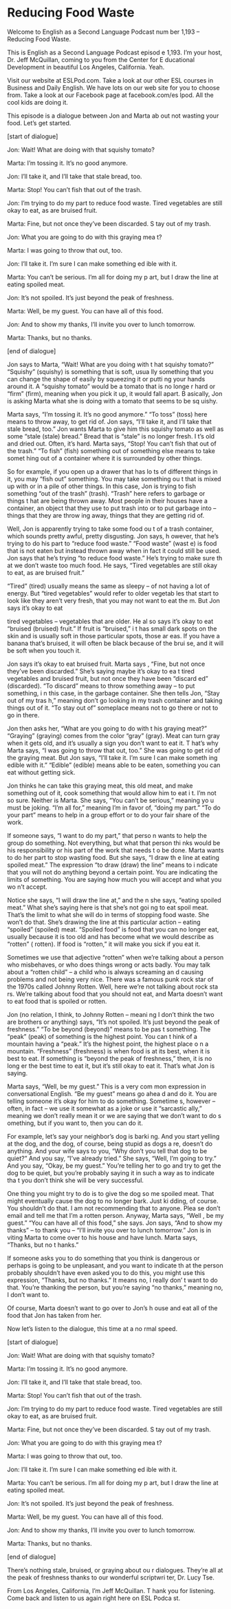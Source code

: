 # Reducing Food Waste

Welcome to English as a Second Language Podcast num ber 1,193 – Reducing Food Waste. 

This is English as a Second Language Podcast episod e 1,193. I’m your host, Dr. Jeff McQuillan, coming to you from the Center for E ducational Development in beautiful Los Angeles, California. Yeah.  

Visit our website at ESLPod.com. Take a look at our  other ESL courses in Business and Daily English. We have lots on our web site for you to choose from. Take a look at our Facebook page at facebook.com/es lpod. All the cool kids are doing it.  

This episode is a dialogue between Jon and Marta ab out not wasting your food. Let’s get started. 

[start of dialogue] 

Jon: Wait! What are doing with that squishy tomato?   

Marta: I’m tossing it. It’s no good anymore. 

Jon: I’ll take it, and I’ll take that stale bread, too. 

Marta: Stop! You can’t fish that out of the trash. 

Jon: I’m trying to do my part to reduce food waste.  Tired vegetables are still okay to eat, as are bruised fruit. 

Marta: Fine, but not once they’ve been discarded. S tay out of my trash. 

Jon: What you are going to do with this graying mea t? 

Marta: I was going to throw that out, too. 

Jon: I’ll take it. I’m sure I can make something ed ible with it. 

Marta: You can’t be serious. I’m all for doing my p art, but I draw the line at eating spoiled meat. 

Jon: It’s not spoiled. It’s just beyond the peak of  freshness.  

 Marta: Well, be my guest. You can have all of this food. 

Jon: And to show my thanks, I’ll invite you over to  lunch tomorrow. 

Marta: Thanks, but no thanks. 

[end of dialogue] 

Jon says to Marta, “Wait! What are you doing with t hat squishy tomato?” “Squishy” (squishy) is something that is soft, usua lly something that you can change the shape of easily by squeezing it or putti ng your hands around it. A “squishy tomato” would be a tomato that is no longe r hard or “firm” (firm), meaning when you pick it up, it would fall apart. B asically, Jon is asking Marta what she is doing with a tomato that seems to be sq uishy.  

Marta says, “I’m tossing it. It’s no good anymore.”  “To toss” (toss) here means to throw away, to get rid of. Jon says, “I’ll take it,  and I’ll take that stale bread, too.” Jon wants Marta to give him this squishy tomato as well as some “stale (stale) bread.” Bread that is “stale” is no longer fresh. I t’s old and dried out. Often, it’s hard. Marta says, “Stop! You can’t fish that out of  the trash.” “To fish” (fish) something out of something else means to take somet hing out of a container where it is surrounded by other things.  

So for example, if you open up a drawer that has lo ts of different things in it, you may “fish out” something. You may take something ou t that is mixed up with or in a pile of other things. In this case, Jon is trying  to fish something “out of the trash” (trash). “Trash” here refers to garbage or things t hat are being thrown away. Most people in their houses have a container, an object that they use to put trash into or to put garbage into – things that they are throw ing away, things that they are getting rid of.  

Well, Jon is apparently trying to take some food ou t of a trash container, which sounds pretty awful, pretty disgusting. Jon says, h owever, that he’s trying to do his part to “reduce food waste.” “Food waste” (wast e) is food that is not eaten but instead thrown away when in fact it could still be used. Jon says that he’s trying “to reduce food waste.” He’s trying to make sure th at we don’t waste too much food. He says, “Tired vegetables are still okay to eat, as are bruised fruit.”  

“Tired” (tired) usually means the same as sleepy – of not having a lot of energy. But “tired vegetables” would refer to older vegetab les that start to look like they aren’t very fresh, that you may not want to eat the m. But Jon says it’s okay to eat  

tired vegetables – vegetables that are older. He al so says it’s okay to eat “bruised (bruised) fruit.” If fruit is “bruised,” i t has small dark spots on the skin and is usually soft in those particular spots, those ar eas. If you have a banana that’s bruised, it will often be black because of the brui se, and it will be soft when you touch it.  

Jon says it’s okay to eat bruised fruit. Marta says , “Fine, but not once they’ve been discarded.” She’s saying maybe it’s okay to ea t tired vegetables and bruised fruit, but not once they have been “discard ed” (discarded). “To discard” means to throw something away – to put something, i n this case, in the garbage container. She then tells Jon, “Stay out of my tras h,” meaning don’t go looking in my trash container and taking things out of it. “To  stay out of” someplace means not to go there or not to go in there.  

Jon then asks her, “What are you going to do with t his graying meat?” “Graying” (graying) comes from the color “gray” (gray). Meat can turn gray when it gets old, and it’s usually a sign you don’t want to eat it. T hat’s why Marta says, “I was going to throw that out, too.” She was going to get  rid of the graying meat. But Jon says, “I’ll take it. I’m sure I can make someth ing edible with it.” “Edible” (edible) means able to be eaten, something you can eat without getting sick.  

Jon thinks he can take this graying meat, this old meat, and make something out of it, cook something that would allow him to eat i t. I’m not so sure. Neither is Marta. She says, “You can’t be serious,” meaning yo u must be joking. “I’m all for,” meaning I’m in favor of, “doing my part.” “To  do your part” means to help in a group effort or to do your fair share of the work.  

If someone says, “I want to do my part,” that perso n wants to help the group do something. Not everything, but what that person thi nks would be his responsibility or his part of the work that needs t o be done. Marta wants to do her part to stop wasting food. But she says, “I draw th e line at eating spoiled meat.” The expression “to draw (draw) the line” means to i ndicate that you will not do anything beyond a certain point. You are indicating  the limits of something. You are saying how much you will accept and what you wo n’t accept.  

Notice she says, “I will draw the line at,” and the n she says, “eating spoiled meat.” What she’s saying here is that she’s not goi ng to eat spoil meat. That’s the limit to what she will do in terms of stopping food waste. She won’t do that. She’s drawing the line at this particular action – eating “spoiled” (spoiled) meat. “Spoiled food” is food that you can no longer eat, usually because it is too old and has become what we would describe as “rotten” ( rotten). If food is “rotten,” it will make you sick if you eat it.   

 Sometimes we use that adjective “rotten” when we’re  talking about a person who misbehaves, or who does things wrong or acts badly.  You may talk about a “rotten child” – a child who is always screaming an d causing problems and not being very nice. There was a famous punk rock star of the 1970s called Johnny Rotten. Well, here we’re not talking about rock sta rs. We’re talking about food that you should not eat, and Marta doesn’t want to eat food that is spoiled or rotten.  

Jon (no relation, I think, to Johnny Rotten – meani ng I don’t think the two are brothers or anything) says, “It’s not spoiled. It’s  just beyond the peak of freshness.” “To be beyond (beyond)” means to be pas t something. The “peak” (peak) of something is the highest point. You can t hink of a mountain having a “peak.” It’s the highest point, the highest place o n a mountain. “Freshness” (freshness) is when food is at its best, when it is  best to eat. If something is “beyond the peak of freshness,” then, it is no long er the best time to eat it, but it’s still okay to eat it. That’s what Jon is saying.  

Marta says, “Well, be my guest.” This is a very com mon expression in conversational English. “Be my guest” means go ahea d and do it. You are telling someone it’s okay for him to do something. Sometime s, however – often, in fact – we use it somewhat as a joke or use it “sarcastic ally,” meaning we don’t really mean it or we are saying that we don’t want to do s omething, but if you want to, then you can do it.  

For example, let’s say your neighbor’s dog is barki ng. And you start yelling at the dog, and the dog, of course, being stupid as dogs a re, doesn’t do anything. And your wife says to you, “Why don’t you tell that dog  to be quiet?” And you say, “I’ve already tried.” She says, “Well, I’m going to  try.” And you say, “Okay, be my guest.” You’re telling her to go and try to get the  dog to be quiet, but you’re probably saying it in such a way as to indicate tha t you don’t think she will be very successful.  

One thing you might try to do is to give the dog so me spoiled meat. That might eventually cause the dog to no longer bark. Just ki dding, of course. You shouldn’t do that. I am not recommending that to anyone. Plea se don’t email and tell me that I’m a rotten person. Anyway, Marta says, “Well , be my guest.” “You can have all of this food,” she says. Jon says, “And to show  my thanks” – to thank you – “I’ll invite you over to lunch tomorrow.” Jon is in viting Marta to come over to his house and have lunch. Marta says, “Thanks, but no t hanks.”  

If someone asks you to do something that you think is dangerous or perhaps is going to be unpleasant, and you want to indicate th at the person probably shouldn’t have even asked you to do this, you might  use this expression, “Thanks, but no thanks.” It means no, I really don’ t want to do that. You’re thanking the person, but you’re saying “no thanks,”  meaning no, I don’t want to.  

Of course, Marta doesn’t want to go over to Jon’s h ouse and eat all of the food that Jon has taken from her.  

Now let’s listen to the dialogue, this time at a no rmal speed. 

[start of dialogue] 

Jon: Wait! What are doing with that squishy tomato?   

Marta: I’m tossing it. It’s no good anymore. 

Jon: I’ll take it, and I’ll take that stale bread, too. 

Marta: Stop! You can’t fish that out of the trash. 

Jon: I’m trying to do my part to reduce food waste.  Tired vegetables are still okay to eat, as are bruised fruit. 

Marta: Fine, but not once they’ve been discarded. S tay out of my trash. 

Jon: What you are going to do with this graying mea t? 

Marta: I was going to throw that out, too. 

Jon: I’ll take it. I’m sure I can make something ed ible with it. 

Marta: You can’t be serious. I’m all for doing my p art, but I draw the line at eating spoiled meat. 

Jon: It’s not spoiled. It’s just beyond the peak of  freshness. 

Marta: Well, be my guest. You can have all of this food. 

Jon: And to show my thanks, I’ll invite you over to  lunch tomorrow. 

Marta: Thanks, but no thanks.  

 [end of dialogue] 

There’s nothing stale, bruised, or graying about ou r dialogues. They’re all at the peak of freshness thanks to our wonderful scriptwri ter, Dr. Lucy Tse.  

From Los Angeles, California, I’m Jeff McQuillan. T hank you for listening. Come back and listen to us again right here on ESL Podca st.  

